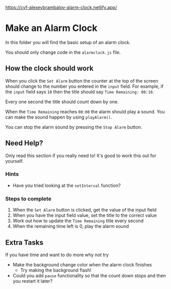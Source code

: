 https://cyf-alexeybrambalov-alarm-clock.netlify.app/

# Make an Alarm Clock

In this folder you will find the basic setup of an alarm clock.

You should only change code in the `alarmclock.js` file.

## How the clock should work

When you click the `Set Alarm` button the counter at the top of the screen should change to the number you entered in the `input` field. For example, if the `input` field says `10` then the title should say `Time Remaining: 00:10`.

Every one second the title should count down by one.

When the `Time Remaining` reaches `00:00` the alarm should play a sound. You can make the sound happen by using `playAlarm()`.

You can stop the alarm sound by pressing the `Stop Alarm` button.

## Need Help?

Only read this section if you really need to! It's good to work this out for yourself.

### Hints

- Have you tried looking at the `setInterval` function?

### Steps to complete

1. When the `Set Alarm` button is clicked, get the value of the input field
2. When you have the input field value, set the title to the correct value
3. Work out how to update the `Time Remaining` title every second
4. When the remaining time left is 0, play the alarm sound

## Extra Tasks

If you have time and want to do more why not try

- Make the background change color when the alarm clock finishes
  - Try making the background flash!
- Could you add `pause` functionality so that the count down stops and then you restart it later?

